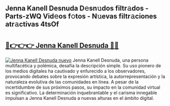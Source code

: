 ## Jenna Kanell Desnuda D𝚎sn𝚞dos filtr𝚊dos - Parts-zWQ Vid𝚎os f𝚘tos - N𝚞evas filtr𝚊ciones atr𝚊ctivas 4tsOf

# <h2><a href="http://mbcs3f7.tromn.icu/?c=Jenna+Kanell+Desnuda">🔗👉👉👉 Jenna Kanell Desnuda 🔗🔗</a></h2>

[![Jenna Kanell Desnuda nuevo](https://i.imgur.com/pEAQMta.gif)](http://mbcs3f7.tromn.icu/?c=Jenna+Kanell+Desnuda)
Jenna Kanell Desnuda, una persona multifacética y polémica, desafía la descripción simple. Su uso pionero de los medios digitales ha cautivado y enfurecido a los observadores, provocando debates sobre la expresión artística, la autorrepresentación y la naturaleza evolutiva de las comunidades en línea. A pesar de la incertidumbre de sus próximos pasos, su impacto en la comunidad virtual es significativo. La determinación inquebrantable y el carisma innegable impulsan a Jenna Kanell Desnuda a nuevas alturas en el ámbito digital.
